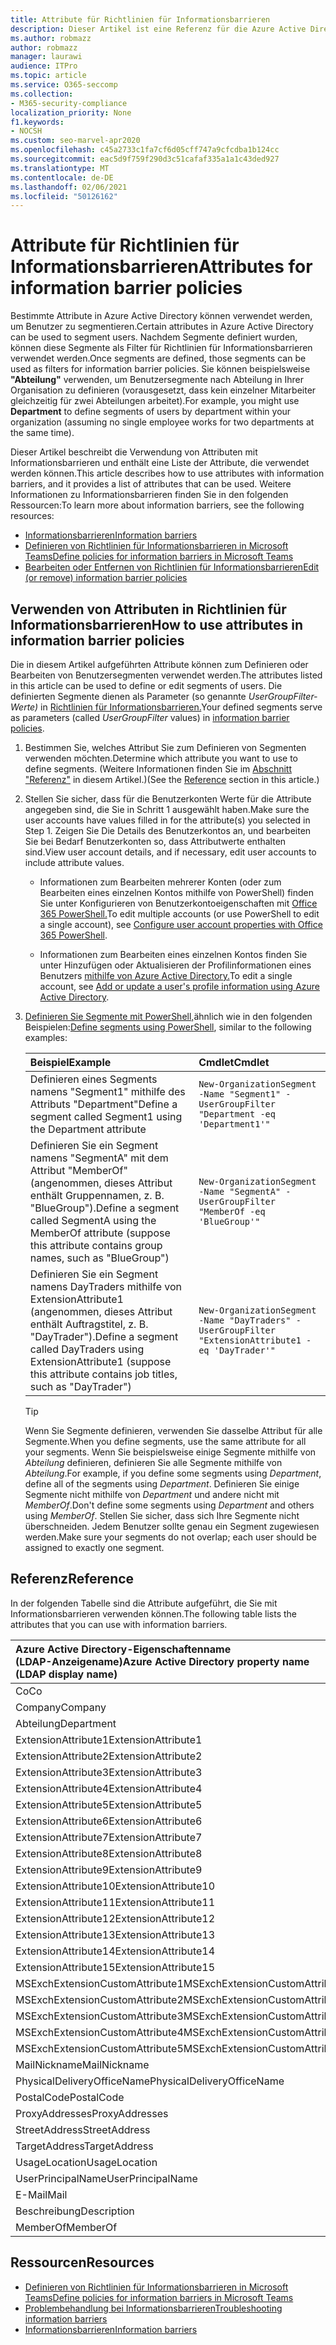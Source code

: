 ```yaml
---
title: Attribute für Richtlinien für Informationsbarrieren
description: Dieser Artikel ist eine Referenz für die Azure Active Directory-Benutzerkontoattribute, die Sie zum Definieren von Segmenten von Informationsbarrieren verwenden können.
ms.author: robmazz
author: robmazz
manager: laurawi
audience: ITPro
ms.topic: article
ms.service: O365-seccomp
ms.collection:
- M365-security-compliance
localization_priority: None
f1.keywords:
- NOCSH
ms.custom: seo-marvel-apr2020
ms.openlocfilehash: c45a2733c1fa7cf6d05cff747a9cfcdba1b124cc
ms.sourcegitcommit: eac5d9f759f290d3c51cafaf335a1a1c43ded927
ms.translationtype: MT
ms.contentlocale: de-DE
ms.lasthandoff: 02/06/2021
ms.locfileid: "50126162"
---
```

# <a name="attributes-for-information-barrier-policies"></a><span data-ttu-id="4dadb-103">Attribute für Richtlinien für Informationsbarrieren</span><span class="sxs-lookup"><span data-stu-id="4dadb-103">Attributes for information barrier policies</span></span>

<span data-ttu-id="4dadb-104">Bestimmte Attribute in Azure Active Directory können verwendet werden, um Benutzer zu segmentieren.</span><span class="sxs-lookup"><span data-stu-id="4dadb-104">Certain attributes in Azure Active Directory can be used to segment users.</span></span> <span data-ttu-id="4dadb-105">Nachdem Segmente definiert wurden, können diese Segmente als Filter für Richtlinien für Informationsbarrieren verwendet werden.</span><span class="sxs-lookup"><span data-stu-id="4dadb-105">Once segments are defined, those segments can be used as filters for information barrier policies.</span></span> <span data-ttu-id="4dadb-106">Sie können beispielsweise **"Abteilung"** verwenden, um Benutzersegmente nach Abteilung in Ihrer Organisation zu definieren (vorausgesetzt, dass kein einzelner Mitarbeiter gleichzeitig für zwei Abteilungen arbeitet).</span><span class="sxs-lookup"><span data-stu-id="4dadb-106">For example, you might use **Department** to define segments of users by department within your organization (assuming no single employee works for two departments at the same time).</span></span>

<span data-ttu-id="4dadb-107">Dieser Artikel beschreibt die Verwendung von Attributen mit Informationsbarrieren und enthält eine Liste der Attribute, die verwendet werden können.</span><span class="sxs-lookup"><span data-stu-id="4dadb-107">This article describes how to use attributes with information barriers, and it provides a list of attributes that can be used.</span></span> <span data-ttu-id="4dadb-108">Weitere Informationen zu Informationsbarrieren finden Sie in den folgenden Ressourcen:</span><span class="sxs-lookup"><span data-stu-id="4dadb-108">To learn more about information barriers, see the following resources:</span></span>

- [<span data-ttu-id="4dadb-109">Informationsbarrieren</span><span class="sxs-lookup"><span data-stu-id="4dadb-109">Information barriers</span></span>](information-barriers.md)
- [<span data-ttu-id="4dadb-110">Definieren von Richtlinien für Informationsbarrieren in Microsoft Teams</span><span class="sxs-lookup"><span data-stu-id="4dadb-110">Define policies for information barriers in Microsoft Teams</span></span>](information-barriers-policies.md)
- [<span data-ttu-id="4dadb-111">Bearbeiten oder Entfernen von Richtlinien für Informationsbarrieren</span><span class="sxs-lookup"><span data-stu-id="4dadb-111">Edit (or remove) information barrier policies</span></span>](information-barriers-edit-segments-policies.md)

## <a name="how-to-use-attributes-in-information-barrier-policies"></a><span data-ttu-id="4dadb-112">Verwenden von Attributen in Richtlinien für Informationsbarrieren</span><span class="sxs-lookup"><span data-stu-id="4dadb-112">How to use attributes in information barrier policies</span></span>

<span data-ttu-id="4dadb-113">Die in diesem Artikel aufgeführten Attribute können zum Definieren oder Bearbeiten von Benutzersegmenten verwendet werden.</span><span class="sxs-lookup"><span data-stu-id="4dadb-113">The attributes listed in this article can be used to define or edit segments of users.</span></span> <span data-ttu-id="4dadb-114">Die definierten Segmente dienen als Parameter (so genannte *UserGroupFilter-Werte)* in [Richtlinien für Informationsbarrieren.](information-barriers-policies.md)</span><span class="sxs-lookup"><span data-stu-id="4dadb-114">Your defined segments serve as parameters (called *UserGroupFilter* values) in [information barrier policies](information-barriers-policies.md).</span></span>

1. <span data-ttu-id="4dadb-115">Bestimmen Sie, welches Attribut Sie zum Definieren von Segmenten verwenden möchten.</span><span class="sxs-lookup"><span data-stu-id="4dadb-115">Determine which attribute you want to use to define segments.</span></span> <span data-ttu-id="4dadb-116">(Weitere Informationen finden Sie im [Abschnitt "Referenz"](#reference) in diesem Artikel.)</span><span class="sxs-lookup"><span data-stu-id="4dadb-116">(See the [Reference](#reference) section in this article.)</span></span>

2. <span data-ttu-id="4dadb-117">Stellen Sie sicher, dass für die Benutzerkonten Werte für die Attribute angegeben sind, die Sie in Schritt 1 ausgewählt haben.</span><span class="sxs-lookup"><span data-stu-id="4dadb-117">Make sure the user accounts have values filled in for the attribute(s) you selected in Step 1.</span></span> <span data-ttu-id="4dadb-118">Zeigen Sie Die Details des Benutzerkontos an, und bearbeiten Sie bei Bedarf Benutzerkonten so, dass Attributwerte enthalten sind.</span><span class="sxs-lookup"><span data-stu-id="4dadb-118">View user account details, and if necessary, edit user accounts to include attribute values.</span></span> 

    - <span data-ttu-id="4dadb-119">Informationen zum Bearbeiten mehrerer Konten (oder zum Bearbeiten eines einzelnen Kontos mithilfe von PowerShell) finden Sie unter Konfigurieren von Benutzerkontoeigenschaften mit [Office 365 PowerShell.](/microsoft-365/enterprise/configure-user-account-properties-with-microsoft-365-powershell)</span><span class="sxs-lookup"><span data-stu-id="4dadb-119">To edit multiple accounts (or use PowerShell to edit a single account), see [Configure user account properties with Office 365 PowerShell](/microsoft-365/enterprise/configure-user-account-properties-with-microsoft-365-powershell).</span></span>

    - <span data-ttu-id="4dadb-120">Informationen zum Bearbeiten eines einzelnen Kontos finden Sie unter Hinzufügen oder Aktualisieren der Profilinformationen eines Benutzers [mithilfe von Azure Active Directory.](/azure/active-directory/fundamentals/active-directory-users-profile-azure-portal)</span><span class="sxs-lookup"><span data-stu-id="4dadb-120">To edit a single account, see [Add or update a user's profile information using Azure Active Directory](/azure/active-directory/fundamentals/active-directory-users-profile-azure-portal).</span></span>

3. <span data-ttu-id="4dadb-121">[Definieren Sie Segmente mit PowerShell,](information-barriers-policies.md#define-segments-using-powershell)ähnlich wie in den folgenden Beispielen:</span><span class="sxs-lookup"><span data-stu-id="4dadb-121">[Define segments using PowerShell](information-barriers-policies.md#define-segments-using-powershell), similar to the following examples:</span></span>

    |<span data-ttu-id="4dadb-122">**Beispiel**</span><span class="sxs-lookup"><span data-stu-id="4dadb-122">**Example**</span></span>|<span data-ttu-id="4dadb-123">**Cmdlet**</span><span class="sxs-lookup"><span data-stu-id="4dadb-123">**Cmdlet**</span></span>|
    |:----------|:---------|
    | <span data-ttu-id="4dadb-124">Definieren eines Segments namens "Segment1" mithilfe des Attributs "Department"</span><span class="sxs-lookup"><span data-stu-id="4dadb-124">Define a segment called Segment1 using the Department attribute</span></span> | `New-OrganizationSegment -Name "Segment1" -UserGroupFilter "Department -eq 'Department1'"` |
    | <span data-ttu-id="4dadb-125">Definieren Sie ein Segment namens "SegmentA" mit dem Attribut "MemberOf" (angenommen, dieses Attribut enthält Gruppennamen, z. B. "BlueGroup").</span><span class="sxs-lookup"><span data-stu-id="4dadb-125">Define a segment called SegmentA using the MemberOf attribute (suppose this attribute contains group names, such as "BlueGroup")</span></span> | `New-OrganizationSegment -Name "SegmentA" -UserGroupFilter "MemberOf -eq 'BlueGroup'"` |
    | <span data-ttu-id="4dadb-126">Definieren Sie ein Segment namens DayTraders mithilfe von ExtensionAttribute1 (angenommen, dieses Attribut enthält Auftragstitel, z. B. "DayTrader").</span><span class="sxs-lookup"><span data-stu-id="4dadb-126">Define a segment called DayTraders using ExtensionAttribute1 (suppose this attribute contains job titles, such as "DayTrader")</span></span> | `New-OrganizationSegment -Name "DayTraders" -UserGroupFilter "ExtensionAttribute1 -eq 'DayTrader'"` |

    > [!TIP]
    > <span data-ttu-id="4dadb-127">Wenn Sie Segmente definieren, verwenden Sie dasselbe Attribut für alle Segmente.</span><span class="sxs-lookup"><span data-stu-id="4dadb-127">When you define segments, use the same attribute for all your segments.</span></span> <span data-ttu-id="4dadb-128">Wenn Sie beispielsweise einige Segmente mithilfe von *Abteilung* definieren, definieren Sie alle Segmente mithilfe von *Abteilung*.</span><span class="sxs-lookup"><span data-stu-id="4dadb-128">For example, if you define some segments using *Department*, define all of the segments using *Department*.</span></span> <span data-ttu-id="4dadb-129">Definieren Sie einige Segmente nicht mithilfe von *Department* und andere nicht mit *MemberOf*.</span><span class="sxs-lookup"><span data-stu-id="4dadb-129">Don't define some segments using *Department* and others using *MemberOf*.</span></span> <span data-ttu-id="4dadb-130">Stellen Sie sicher, dass sich Ihre Segmente nicht überschneiden. Jedem Benutzer sollte genau ein Segment zugewiesen werden.</span><span class="sxs-lookup"><span data-stu-id="4dadb-130">Make sure your segments do not overlap; each user should be assigned to exactly one segment.</span></span>

## <a name="reference"></a><span data-ttu-id="4dadb-131">Referenz</span><span class="sxs-lookup"><span data-stu-id="4dadb-131">Reference</span></span>

<span data-ttu-id="4dadb-132">In der folgenden Tabelle sind die Attribute aufgeführt, die Sie mit Informationsbarrieren verwenden können.</span><span class="sxs-lookup"><span data-stu-id="4dadb-132">The following table lists the attributes that you can use with information barriers.</span></span>

|<span data-ttu-id="4dadb-133">**Azure Active Directory-Eigenschaftenname <br/> (LDAP-Anzeigename)**</span><span class="sxs-lookup"><span data-stu-id="4dadb-133">**Azure Active Directory property name<br/>(LDAP display name)**</span></span>|<span data-ttu-id="4dadb-134">**Name der Exchange-Eigenschaft**</span><span class="sxs-lookup"><span data-stu-id="4dadb-134">**Exchange property name**</span></span>|
|:---------------------------------------------------------------|:-------------------------|
| <span data-ttu-id="4dadb-135">Co</span><span class="sxs-lookup"><span data-stu-id="4dadb-135">Co</span></span> | <span data-ttu-id="4dadb-136">Co</span><span class="sxs-lookup"><span data-stu-id="4dadb-136">Co</span></span> |
| <span data-ttu-id="4dadb-137">Company</span><span class="sxs-lookup"><span data-stu-id="4dadb-137">Company</span></span> | <span data-ttu-id="4dadb-138">Company</span><span class="sxs-lookup"><span data-stu-id="4dadb-138">Company</span></span> |
| <span data-ttu-id="4dadb-139">Abteilung</span><span class="sxs-lookup"><span data-stu-id="4dadb-139">Department</span></span> | <span data-ttu-id="4dadb-140">Abteilung</span><span class="sxs-lookup"><span data-stu-id="4dadb-140">Department</span></span> |
| <span data-ttu-id="4dadb-141">ExtensionAttribute1</span><span class="sxs-lookup"><span data-stu-id="4dadb-141">ExtensionAttribute1</span></span> | <span data-ttu-id="4dadb-142">CustomAttribute1</span><span class="sxs-lookup"><span data-stu-id="4dadb-142">CustomAttribute1</span></span> |
| <span data-ttu-id="4dadb-143">ExtensionAttribute2</span><span class="sxs-lookup"><span data-stu-id="4dadb-143">ExtensionAttribute2</span></span> | <span data-ttu-id="4dadb-144">CustomAttribute2</span><span class="sxs-lookup"><span data-stu-id="4dadb-144">CustomAttribute2</span></span> |
| <span data-ttu-id="4dadb-145">ExtensionAttribute3</span><span class="sxs-lookup"><span data-stu-id="4dadb-145">ExtensionAttribute3</span></span> | <span data-ttu-id="4dadb-146">CustomAttribute3</span><span class="sxs-lookup"><span data-stu-id="4dadb-146">CustomAttribute3</span></span> |
| <span data-ttu-id="4dadb-147">ExtensionAttribute4</span><span class="sxs-lookup"><span data-stu-id="4dadb-147">ExtensionAttribute4</span></span> | <span data-ttu-id="4dadb-148">CustomAttribute4</span><span class="sxs-lookup"><span data-stu-id="4dadb-148">CustomAttribute4</span></span> |
| <span data-ttu-id="4dadb-149">ExtensionAttribute5</span><span class="sxs-lookup"><span data-stu-id="4dadb-149">ExtensionAttribute5</span></span> | <span data-ttu-id="4dadb-150">CustomAttribute5</span><span class="sxs-lookup"><span data-stu-id="4dadb-150">CustomAttribute5</span></span> |
| <span data-ttu-id="4dadb-151">ExtensionAttribute6</span><span class="sxs-lookup"><span data-stu-id="4dadb-151">ExtensionAttribute6</span></span> | <span data-ttu-id="4dadb-152">CustomAttribute6</span><span class="sxs-lookup"><span data-stu-id="4dadb-152">CustomAttribute6</span></span> |
| <span data-ttu-id="4dadb-153">ExtensionAttribute7</span><span class="sxs-lookup"><span data-stu-id="4dadb-153">ExtensionAttribute7</span></span> | <span data-ttu-id="4dadb-154">CustomAttribute7</span><span class="sxs-lookup"><span data-stu-id="4dadb-154">CustomAttribute7</span></span> |
| <span data-ttu-id="4dadb-155">ExtensionAttribute8</span><span class="sxs-lookup"><span data-stu-id="4dadb-155">ExtensionAttribute8</span></span> | <span data-ttu-id="4dadb-156">CustomAttribute8</span><span class="sxs-lookup"><span data-stu-id="4dadb-156">CustomAttribute8</span></span> |
| <span data-ttu-id="4dadb-157">ExtensionAttribute9</span><span class="sxs-lookup"><span data-stu-id="4dadb-157">ExtensionAttribute9</span></span> | <span data-ttu-id="4dadb-158">CustomAttribute9</span><span class="sxs-lookup"><span data-stu-id="4dadb-158">CustomAttribute9</span></span> |
| <span data-ttu-id="4dadb-159">ExtensionAttribute10</span><span class="sxs-lookup"><span data-stu-id="4dadb-159">ExtensionAttribute10</span></span> | <span data-ttu-id="4dadb-160">CustomAttribute10</span><span class="sxs-lookup"><span data-stu-id="4dadb-160">CustomAttribute10</span></span> |
| <span data-ttu-id="4dadb-161">ExtensionAttribute11</span><span class="sxs-lookup"><span data-stu-id="4dadb-161">ExtensionAttribute11</span></span> | <span data-ttu-id="4dadb-162">CustomAttribute11</span><span class="sxs-lookup"><span data-stu-id="4dadb-162">CustomAttribute11</span></span> |
| <span data-ttu-id="4dadb-163">ExtensionAttribute12</span><span class="sxs-lookup"><span data-stu-id="4dadb-163">ExtensionAttribute12</span></span> | <span data-ttu-id="4dadb-164">CustomAttribute12</span><span class="sxs-lookup"><span data-stu-id="4dadb-164">CustomAttribute12</span></span> |
| <span data-ttu-id="4dadb-165">ExtensionAttribute13</span><span class="sxs-lookup"><span data-stu-id="4dadb-165">ExtensionAttribute13</span></span> | <span data-ttu-id="4dadb-166">CustomAttribute13</span><span class="sxs-lookup"><span data-stu-id="4dadb-166">CustomAttribute13</span></span> |
| <span data-ttu-id="4dadb-167">ExtensionAttribute14</span><span class="sxs-lookup"><span data-stu-id="4dadb-167">ExtensionAttribute14</span></span> | <span data-ttu-id="4dadb-168">CustomAttribute14</span><span class="sxs-lookup"><span data-stu-id="4dadb-168">CustomAttribute14</span></span> |
| <span data-ttu-id="4dadb-169">ExtensionAttribute15</span><span class="sxs-lookup"><span data-stu-id="4dadb-169">ExtensionAttribute15</span></span> | <span data-ttu-id="4dadb-170">CustomAttribute15</span><span class="sxs-lookup"><span data-stu-id="4dadb-170">CustomAttribute15</span></span> |
| <span data-ttu-id="4dadb-171">MSExchExtensionCustomAttribute1</span><span class="sxs-lookup"><span data-stu-id="4dadb-171">MSExchExtensionCustomAttribute1</span></span> | <span data-ttu-id="4dadb-172">ExtensionCustomAttribute1</span><span class="sxs-lookup"><span data-stu-id="4dadb-172">ExtensionCustomAttribute1</span></span> |
| <span data-ttu-id="4dadb-173">MSExchExtensionCustomAttribute2</span><span class="sxs-lookup"><span data-stu-id="4dadb-173">MSExchExtensionCustomAttribute2</span></span> | <span data-ttu-id="4dadb-174">ExtensionCustomAttribute2</span><span class="sxs-lookup"><span data-stu-id="4dadb-174">ExtensionCustomAttribute2</span></span> |
| <span data-ttu-id="4dadb-175">MSExchExtensionCustomAttribute3</span><span class="sxs-lookup"><span data-stu-id="4dadb-175">MSExchExtensionCustomAttribute3</span></span> | <span data-ttu-id="4dadb-176">ExtensionCustomAttribute3</span><span class="sxs-lookup"><span data-stu-id="4dadb-176">ExtensionCustomAttribute3</span></span> |
| <span data-ttu-id="4dadb-177">MSExchExtensionCustomAttribute4</span><span class="sxs-lookup"><span data-stu-id="4dadb-177">MSExchExtensionCustomAttribute4</span></span> | <span data-ttu-id="4dadb-178">ExtensionCustomAttribute4</span><span class="sxs-lookup"><span data-stu-id="4dadb-178">ExtensionCustomAttribute4</span></span> |
| <span data-ttu-id="4dadb-179">MSExchExtensionCustomAttribute5</span><span class="sxs-lookup"><span data-stu-id="4dadb-179">MSExchExtensionCustomAttribute5</span></span> | <span data-ttu-id="4dadb-180">ExtensionCustomAttribute5</span><span class="sxs-lookup"><span data-stu-id="4dadb-180">ExtensionCustomAttribute5</span></span> |
| <span data-ttu-id="4dadb-181">MailNickname</span><span class="sxs-lookup"><span data-stu-id="4dadb-181">MailNickname</span></span> | <span data-ttu-id="4dadb-182">Alias</span><span class="sxs-lookup"><span data-stu-id="4dadb-182">Alias</span></span> |
| <span data-ttu-id="4dadb-183">PhysicalDeliveryOfficeName</span><span class="sxs-lookup"><span data-stu-id="4dadb-183">PhysicalDeliveryOfficeName</span></span> | <span data-ttu-id="4dadb-184">Office</span><span class="sxs-lookup"><span data-stu-id="4dadb-184">Office</span></span> |
| <span data-ttu-id="4dadb-185">PostalCode</span><span class="sxs-lookup"><span data-stu-id="4dadb-185">PostalCode</span></span> | <span data-ttu-id="4dadb-186">PostalCode</span><span class="sxs-lookup"><span data-stu-id="4dadb-186">PostalCode</span></span> |
| <span data-ttu-id="4dadb-187">ProxyAddresses</span><span class="sxs-lookup"><span data-stu-id="4dadb-187">ProxyAddresses</span></span> | <span data-ttu-id="4dadb-188">EmailAddresses</span><span class="sxs-lookup"><span data-stu-id="4dadb-188">EmailAddresses</span></span> |
| <span data-ttu-id="4dadb-189">StreetAddress</span><span class="sxs-lookup"><span data-stu-id="4dadb-189">StreetAddress</span></span> | <span data-ttu-id="4dadb-190">StreetAddress</span><span class="sxs-lookup"><span data-stu-id="4dadb-190">StreetAddress</span></span> |
| <span data-ttu-id="4dadb-191">TargetAddress</span><span class="sxs-lookup"><span data-stu-id="4dadb-191">TargetAddress</span></span> | <span data-ttu-id="4dadb-192">ExternalEmailAddress</span><span class="sxs-lookup"><span data-stu-id="4dadb-192">ExternalEmailAddress</span></span> |
| <span data-ttu-id="4dadb-193">UsageLocation</span><span class="sxs-lookup"><span data-stu-id="4dadb-193">UsageLocation</span></span> | <span data-ttu-id="4dadb-194">UsageLocation</span><span class="sxs-lookup"><span data-stu-id="4dadb-194">UsageLocation</span></span> |
| <span data-ttu-id="4dadb-195">UserPrincipalName</span><span class="sxs-lookup"><span data-stu-id="4dadb-195">UserPrincipalName</span></span> | <span data-ttu-id="4dadb-196">UserPrincipalName</span><span class="sxs-lookup"><span data-stu-id="4dadb-196">UserPrincipalName</span></span> |
| <span data-ttu-id="4dadb-197">E-Mail</span><span class="sxs-lookup"><span data-stu-id="4dadb-197">Mail</span></span> | <span data-ttu-id="4dadb-198">WindowsEmailAddress</span><span class="sxs-lookup"><span data-stu-id="4dadb-198">WindowsEmailAddress</span></span> |
| <span data-ttu-id="4dadb-199">Beschreibung</span><span class="sxs-lookup"><span data-stu-id="4dadb-199">Description</span></span> | <span data-ttu-id="4dadb-200">Beschreibung</span><span class="sxs-lookup"><span data-stu-id="4dadb-200">Description</span></span> |
| <span data-ttu-id="4dadb-201">MemberOf</span><span class="sxs-lookup"><span data-stu-id="4dadb-201">MemberOf</span></span> | <span data-ttu-id="4dadb-202">MemberOfGroup</span><span class="sxs-lookup"><span data-stu-id="4dadb-202">MemberOfGroup</span></span> |

## <a name="resources"></a><span data-ttu-id="4dadb-203">Ressourcen</span><span class="sxs-lookup"><span data-stu-id="4dadb-203">Resources</span></span>

- [<span data-ttu-id="4dadb-204">Definieren von Richtlinien für Informationsbarrieren in Microsoft Teams</span><span class="sxs-lookup"><span data-stu-id="4dadb-204">Define policies for information barriers in Microsoft Teams</span></span>](information-barriers-policies.md)
- [<span data-ttu-id="4dadb-205">Problembehandlung bei Informationsbarrieren</span><span class="sxs-lookup"><span data-stu-id="4dadb-205">Troubleshooting information barriers</span></span>](information-barriers-troubleshooting.md)
- [<span data-ttu-id="4dadb-206">Informationsbarrieren</span><span class="sxs-lookup"><span data-stu-id="4dadb-206">Information barriers</span></span>](information-barriers.md)

